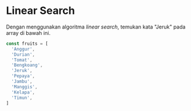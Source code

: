 # Linear Search

Dengan menggunakan algoritma _linear search_, temukan kata "Jeruk" pada array di bawah ini.

```js
const fruits = [
  'Anggur', 
  'Durian', 
  'Tomat', 
  'Bengkoang', 
  'Jeruk', 
  'Pepaya', 
  'Jambu', 
  'Manggis', 
  'Kelapa', 
  'Timun',
]
```
